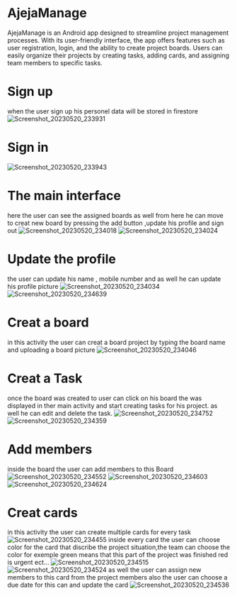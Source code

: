 # AjejaManage
AjejaManage is an Android app designed to streamline project management processes. With its user-friendly interface, the app offers features such as user registration, login, and the ability to create project boards. Users can easily organize their projects by creating tasks, adding cards, and assigning team members to specific tasks.

# Sign up 
when the user sign up his personel data will be stored in firestore 
![Screenshot_20230520_233931](https://github.com/Ajejja/AjejaManage/assets/122018379/6675f046-bbd0-486e-919e-440ca06d2abf)
# Sign in 
![Screenshot_20230520_233943](https://github.com/Ajejja/AjejaManage/assets/122018379/590e1b60-0e48-4a76-a76e-74aa3cfec299)
# The main interface 
here the user can see the assigned boards as well from here he can move to creat new board by pressing the add button ,update his profile and sign out 
![Screenshot_20230520_234018](https://github.com/Ajejja/AjejaManage/assets/122018379/b9077f55-d2f5-4a3a-926f-da864fe38374)
![Screenshot_20230520_234024](https://github.com/Ajejja/AjejaManage/assets/122018379/a8d833ed-9a83-4c4e-8145-d0ffe7bc3bbd)
# Update the profile 
the user can update his name , mobile number and as well he can update his profile picture
![Screenshot_20230520_234034](https://github.com/Ajejja/AjejaManage/assets/122018379/1bcc2fd6-8719-45df-b253-ceee3697689b)
![Screenshot_20230520_234639](https://github.com/Ajejja/AjejaManage/assets/122018379/87e35dc9-853f-4f47-8ecf-558e9ca9dc8d)
# Creat a board
in this activity the user can creat a board project by typing the board name and uploading a board picture
![Screenshot_20230520_234046](https://github.com/Ajejja/AjejaManage/assets/122018379/8e2de9aa-2374-4781-947d-8102aca42119)
# Creat a Task
once the board was created to user can click on his board the was displayed in ther main activity 
and start creating tasks for his project.
as well he can edit and delete the task.
![Screenshot_20230520_234752](https://github.com/Ajejja/AjejaManage/assets/122018379/d07cdfd8-0d1d-4db9-84ca-a87569d856e0)
![Screenshot_20230520_234359](https://github.com/Ajejja/AjejaManage/assets/122018379/7324b1de-c5a1-4da4-a2c5-ec29d2ba72bb)
# Add members 
inside the board the user can add members to this Board
![Screenshot_20230520_234552](https://github.com/Ajejja/AjejaManage/assets/122018379/62803972-02c6-460d-808e-a8fbd2ec547c)
![Screenshot_20230520_234603](https://github.com/Ajejja/AjejaManage/assets/122018379/0024b6ee-80aa-494d-ac8b-985744553b1a)
![Screenshot_20230520_234624](https://github.com/Ajejja/AjejaManage/assets/122018379/db4488fb-1bab-4fe5-a8a2-f50bf9e82a3a)
# Creat cards
in this activity the user can create multiple cards for every task
![Screenshot_20230520_234455](https://github.com/Ajejja/AjejaManage/assets/122018379/b2bdca98-d58a-45a9-962e-6b185d8b0918)
inside every card the user can choose color for the card that discribe the project situation,the team can choose the color for exemple green means that this part of the project was finished 
red is urgent ect...
![Screenshot_20230520_234515](https://github.com/Ajejja/AjejaManage/assets/122018379/7124ab97-1245-4f7a-8e9a-1d493be36487)
![Screenshot_20230520_234524](https://github.com/Ajejja/AjejaManage/assets/122018379/ca8c07f5-39cc-4644-85b0-e39efd56fa04)
as well the user can assign new members to this card from the project members 
also the user can choose a due date for this can and update the card
![Screenshot_20230520_234536](https://github.com/Ajejja/AjejaManage/assets/122018379/e9511db2-fe04-4dc5-80ea-49806500c1cd)



